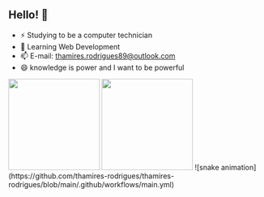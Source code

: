 ## Hello! 👋

- ⚡ Studying to be a computer technician
- 🌱 Learning Web Development
- 📫 E-mail: thamires.rodrigues89@outlook.com
- 😄 knowledge is power and I want to be powerful

<div>
  <img height="180" src="https://github-readme-stats.vercel.app/api?username=thamires-rodrigues&show_icons=true&theme=merko"/>
  <img height="180" src="https://github-readme-stats.vercel.app/api/top-langs/?username=thamires-rodrigues&layout=compact"/>
  ![snake animation](https://github.com/thamires-rodrigues/thamires-rodrigues/blob/main/.github/workflows/main.yml)
</div>



